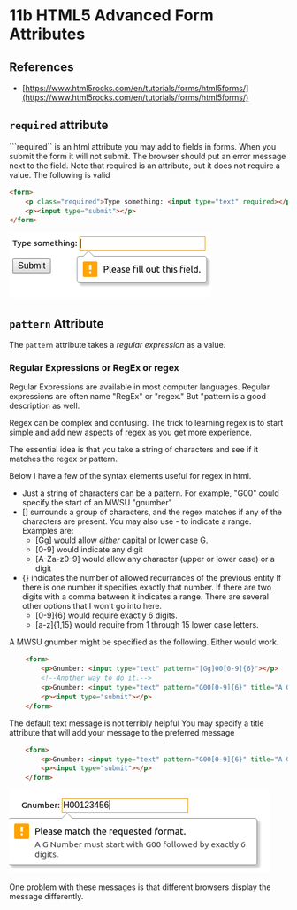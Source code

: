 # 11b HTML5 Advanced Form Attributes

## References

* [https://www.html5rocks.com/en/tutorials/forms/html5forms/](https://www.html5rocks.com/en/tutorials/forms/html5forms/)

## ```required``` attribute

```required`` is an html attribute you may add to fields in forms.  When you submit the form it will not submit.  The browser should put an error message next to the field.  Note that required is an attribute, but it does not require a value.  The following is valid

```html
<form>
    <p class="required">Type something: <input type="text" required></p>
    <p><input type="submit"></p>
</form>
```

![Required Error Message](images/required.png)

## ```pattern``` Attribute

The ```pattern``` attribute takes a *regular expression* as a value.

### Regular Expressions or RegEx or regex

Regular Expressions are available in most computer languages.  Regular expressions are often name "RegEx" or "regex."  But "pattern is a good description as well.

Regex can be complex and confusing.  The trick to learning regex is to start simple and add new aspects of regex as you get more experience.  

The essential idea is that you take a string of characters and see if it matches the regex or pattern.

Below I have a few of the syntax elements useful for regex in html.

* Just a string of characters can be a pattern.  For example, "G00" could specify the start of an MWSU "gnumber"
* [] surrounds a group of characters, and the regex matches if any of the characters are present.  You may also use - to indicate a range.  Examples are:
  * [Gg] would allow *either* capital or lower case G.
  * [0-9] would indicate any digit
  * [A-Za-z0-9] would allow any character (upper or lower case) or a digit
* {} indicates the number of allowed recurrances of the previous entity  If there is one number it specifies exactly that number.  If there are two digits with a comma between it indicates a range.  There are several other options that I won't go into here.
  * [0-9]{6} would require exactly 6 digits.
  * [a-z]{1,15} would require from 1 through 15 lower case letters.

A MWSU gnumber might be specified as the following.  Either would work.

```html
    <form>
        <p>Gnumber: <input type="text" pattern="[Gg]00[0-9]{6}"></p>
        <!--Another way to do it.-->
        <p>Gnumber: <input type="text" pattern="G00[0-9]{6}" title="A G Number must start with G00 followed by exactly 6 digits."></p>
        <p><input type="submit"></p>
    </form>
```

The default text message is not terribly helpful  You may specify a title attribute that will add your message to the preferred message

```html
    <form>
        <p>Gnumber: <input type="text" pattern="G00[0-9]{6}" title="A G Number must start with G00 followed by exactly 6 digits."></p>
        <p><input type="submit"></p>
    </form>
```

![Error message for an error message with a custom title](images/pattern.png)

One problem with these messages is that different browsers display the message differently.

